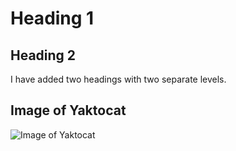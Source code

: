 # Heading 1
## Heading 2


I have added two headings with two separate levels.

## Image of Yaktocat
![Image of Yaktocat](https://octodex.github.com/images/yaktocat.png)
